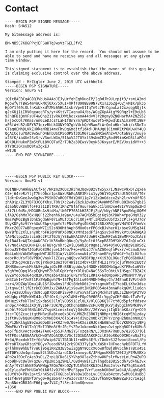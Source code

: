 # Contact
	

    -----BEGIN PGP SIGNED MESSAGE-----
    Hash: SHA512
     
    My bitmessage address is:
     
    BM-NB5C7KBGPPxjEFSuHTqJwsVzFGELJfVZ
     
    I am only putting it here for the record.  You should not assume to be able to send and have me receive any and all messages at any given time window.
     
    This signed statement is to establish that the owner of this gpg key is claiming exclusive control over the above address.
     
    Stamped : MrZigler June 2, 2015 UTC withheld.
    -----BEGIN PGP SIGNATURE-----
    Version: GnuPG v1
     
    iQIcBAEBCgAGBQJVbUsXAAoJEJyUrfqhEqhDuoIP/2q0dJh9ULrpjt3/+smLA2md
    RgowfGrTBe54m4nCkNKjOXx/5XuI+mRfTU908B99N7vX1TZ3G2g+Q2jvMIK7pk3p
    HpOY1f69iOLfnKxbkxdYZMz65HLALsbrVpeU1IqTm9c7ErCgawLal2xzqqgNQj1k
    gJcXUj1iIRV0qeaccRTs/y+4KttVTIaqnuX4/bs/WOgZGpA4igY9QRqzl+E9cLb5
    9JnQFB1QmVFsUF4wQhs211vRAJXWihosxemA44dvVlr2OgmyOZN8HarMA4ZNZS52
    h/j5cCOl7KKmz/nm0LeDJcsTLaH1fUnY/m7pKDt4wo9f5+RpwdlD2AimzNMt19BF
    xE6fA+LB2iDFYB71qrvRbLkGONY9O7gbVUchQcW5amEiArQmluHkrJxhi/cSDnTo
    GTaq8EMhDLKkZHRkaNRB14mxFhvDqGmdjtf1d4d+JMAUgOjCimnRZtP8KUwXY4UD
    QgAICqlu7QAC9w5uhO4EhbUSCP5GQP5f3OiM67LuwSMXaeAh2+V/dtoE8y/Jnuje
    x28fK/ia4Ue23vSrvV3unLWGn/51AxV2JTOYxl39sNmZE2y8od99imKeD8LlaPOd
    WDk0LHHukoPZmStPUi8VCQTaYZrTJbZa39EwsV0eyN5J6xyarE/MZVJxsidVY++3
    XTYQC2GKsuDQ9twZgxEJ
    =WtJU
    -----END PGP SIGNATURE-----
     
     
     
     
    -----BEGIN PGP PUBLIC KEY BLOCK-----
    Version: GnuPG v1
     
    mQINBFUnH9kBEACfxej/NRzm2X6Dc3WJhW3UqwQDzvtw5yx/IJNswcv9xDTZqxea
    C4+j64reRzYljT7hsO6cn1ps8WxURbEqANE3Mrix1yyD61YGgK3YaUt5QS4V/T0r
    lldt+DwGeeJww8g3w/PSSK07uRO0TMdYQHV11g7r1ZxQnGdccxZsh2lrwYnUffD5
    zhAOjp/ZL3YBFQJCQfXhsLTOhjXc2w4vE6zkJpw9sd9AyWWM5TmPu8OINoG7gbiS
    dJaoNOvWBWlfoFF2l1IDlTR9/IRnZY8faf9uureaGkJCilmNJxe48IrVVmpQw2Hd
    r8f7LL0d5c/HDGUBeAs9tdMa/lK0TP7681kH28JEjZgV/kNy/hNPlRpmRWqj8Q6W
    LfAB/8ehMo76xHQOFj22henh6Ja9av/u4u7ACMQ5bBgj6g93KPDWh4YpeGMqV32y
    0msVqMGzBg8lDhkSgda6F07LuMLfJ16c7iQKj+Nfl3M325oU5T2xJzPlz+g4J7dY
    SUyKDFy6z9tY+hGwUEAp+/gmYc7cPNsEwPgs0bXhQ328DzXROjqmVM4YDIVYmmVx
    PKxrZ0D77wBPqoexW7Ii52sN90MthAph6M8o0srFPGdxBJvherU1/bse9UMSg34I
    QwYBfDEzXlLsnyUbroFHigMP8PX68NCXrMYdzedFfi4qSsv5HFM9vkVtuQARAQAB
    tA9NclppZ2xlciA8c2FtZT6JAjYEEwEKACAFAlUnH9kCGwMFCwkIBwMFFQoJCAsE
    FgIBAAIeAQIXgAAKCRCclK36oRKoQ8ugD/9y8n1t0fSxpB8ZOMYXKV7dJbQLuCXt
    GTvNud7AzuCKH+EFueTHBYg/nkr5ZvjLOGWbZ6r0gms17A940joCQyKBp9CQR5dZ
    bebwJ5TH5mTJGoFaO839djueL34eo/F+p+mVbiJ7rwAZGOeqfnPvxr/+CzmwD/ww
    Bb4LobN/WkEWRqqcNWTJDZCQ1W/ViGSGcnnwN1pT2ShamBFeySFdGf+YqZi0Xfuo
    oebrRcUYsfl8VPBXQVnyk7iZCasyoQQbvv7A5Bf9p/+Xj93QLOGucTzPQdGbOKAC
    DFJdtNq34cBIv/XCjrRooR1QezT0T4WiICz4bY+CkhfHL21rPojcjufKNNxzEQtV
    JKHSGmou+vhMsSkS+gUwjdOcERrB8BlguWm/pfNGOHr0SQQHb3gadKYFBw1u6V5r
    y5qhYmQOpqJ6epEQMymPZh3UlGpKrfgrYOlOsD4NWS5SsTcObtLVIHSgpCFBZA2X
    u8ZeYdoD6s64qRQzK7XVqab643m1pjuPEYnfbsLRRsX+6dONpoAF3BMUmMrY7KyY
    iH3IxkI+Y2nEt1FzSWpDgwh7N+15TFgIGlLu69N9DH9HhgsCh/J4EnuK1VPztvN9
    rar4/XDZWplDmu14U1SfJDw8mslFdCt8NehD6tJ+mYsqmuWFxE7YobELtXhv3dse
    I/tqvwCtljfEtrkCDQRVJx/ZARAAy1x9ew0tINKkPGD54o43mnWPakgGWLliy6qn
    Cksye2BUJhuy/ds9cugD7bD5BPiSvyMruYoxVafiaYgMckh3TqULJL2EHPgPZYVD
    eKUgbpiPQEekWIdJq/5YfOrXjlyKK1AMf+FOpC0V0GRlrYgg2pCHFd0OufTaFe7y
    BWHezSxfokTlmFiSxdaS0JClmlVDD591Czl0LXV0lGGB6QlF7cYdQd5pfcfddsaw
    snQpc/PHKZsJXOj9yz6FrzUK7QypOChqhSQBNw2sFuKMQjRxVjdybgIkW5Mk0VvP
    oLDbl79GzGf6NAiKGV7sgoKLcnsxtcqVjQds8K//26YvwvjiIqD1nbK0azYg+CC0
    3tc+TQ6ZcxcitqtMNRvjRaBtxe0x3C+VUM6ZhZ8ROTjNRMp+iMHI6tcqWEh1zday
    2sftRv0vbQuKHBM8oRcVND3X4/6lo14Y4jdIVp2m0DkYIMFY/zrgH2h0mJmNXLDh
    ygPi2NKlAgb8e2oz6DoUhi+KRZrw0/06+mKXszB9JQsHb0Bhw2fbcVKUMYJy19Pg
    ZWmEHaYIrWlToQ15kIJ3Mo8fMtJRjYsZ0vJukemmNktQoqsOvLypKgRODfx6XMu8
    wopTfDdKvAct8xQ42TAo6+gS5JFAM6iYSTxzqaRN/LJ3XzHA7RuDub/e20537jGi
    V4TFOssAEQEAAYkCHwQYAQoACQUCVScf2QIbDAAKCRCclK36oRKoQ0XHD/wNaJ7q
    H+6W/Roxdxh7E+fGqRVoip67GlTBl3b1l+mBMs3EfU/TDoNrSJZfwoxt8boxl/Pp
    0ProHTXayGRtgKYDGyv7ueod6YAj2rb9DX33Ty1p7uXWSH+lHFvochybBFOTlLrW
    gFlhkm99nbEfYvWUj95qiRRZQ3BV5wiZggNY9QCcX6ow8fbBjBhv5ChHs7BCs451
    n6T0EYpUn4qn4puw52t1UDuJ4ard1Dz1xnvoyuB/JFNgooHX05TZ0IJjP7MkVEXb
    4Pb2aJ0OcFcAes3sDL/Z+pLQCDaSLSYVhp98laxZthawUKPslrMwzeLoLPn4ZuPO
    Fqb9hF8cUwlWFqzGFvXpZNC5qZ9MLl/6Bd4yWiTI3YlhgdbID8iScdh7yd+hE3vx
    dnAyf9Y2lWkNEDaVKWqp7EQm76kbOZpTU18Vd4XKb3DsLRmL2nlvxFW7Sq81oxW1
    eOEylcaReFhHUGnY0ik8fJvDJY0cMPcF3ppoTVrflomshGK0mf1a04U/ALqhCgM5
    uJUYOYQ+PBv2p+t5/hXSqvEFXGLbslWYeDw1ObsLyuCKjGab4ztmv5wMU01HsBbJ
    e1zf4w9TgQUPfDryg0+9gZ6G4r/kPo3o7cO77xccSzvf6SNQxNuHBZwFzC/1e1gl
    Zqn8Nd+GB8JGdF66jhpzJV4Cj7tS+iJdbn8Qew==
    =1BS8
    -----END PGP PUBLIC KEY BLOCK-----

